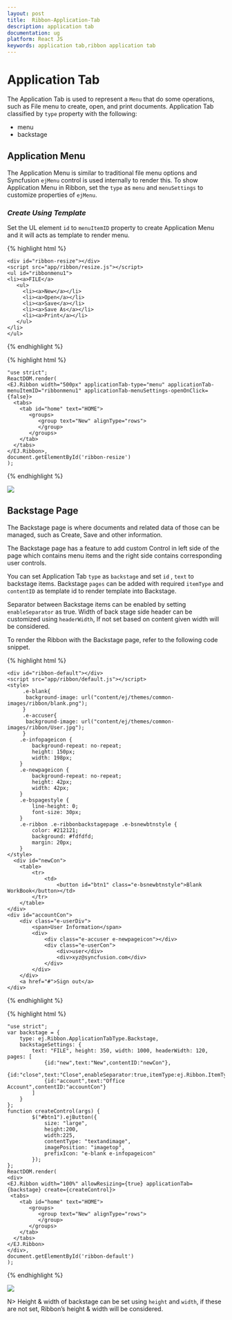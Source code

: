 ```yaml
---
layout: post
title:  Ribbon-Application-Tab
description: application tab
documentation: ug
platform: React JS
keywords: application tab,ribbon application tab
---
```


# Application Tab

The Application Tab is used to represent a `Menu` that do some operations, such as File menu to create, open, and print documents. Application Tab classified by `type` property with the following:

*  menu
*  backstage

## Application Menu

The Application Menu is similar to traditional file menu options and Syncfusion `ejMenu` control is used internally to render this. To show Application Menu in Ribbon, set the `type` as `menu` and `menuSettings` to customize properties of `ejMenu`.

### _Create Using Template_

Set the UL element `id` to `menuItemID` property to create Application Menu and it will acts as template to render menu.

{% highlight html %}
   
    <div id="ribbon-resize"></div>
    <script src="app/ribbon/resize.js"></script>
    <ul id="ribbonmenu1">
    <li><a>FILE</a>
       <ul>
         <li><a>New</a></li>
         <li><a>Open</a></li>
         <li><a>Save</a></li>
         <li><a>Save As</a></li>
         <li><a>Print</a></li>
	   </ul>
    </li>
    </ul>

{% endhighlight %}

{% highlight html %}
    
    "use strict"; 
    ReactDOM.render(
    <EJ.Ribbon width="500px" applicationTab-type="menu" applicationTab-menuItemID="ribbonmenu1" applicationTab-menuSettings-openOnClick={false}>
      <tabs>
        <tab id="home" text="HOME">
           <groups>
		      <group text="New" alignType="rows">
			  </group>			
		   </groups>  
        </tab>
      </tabs>
    </EJ.Ribbon>,
    document.getElementById('ribbon-resize')
    );

{% endhighlight %}

![](/js/Ribbon/Application-Tab_images/Application-Tab_img1.png)

## Backstage Page

The Backstage page is where documents and related data of those can be managed, such as Create, Save and other information.

The Backstage page has a feature to add custom Control in left side of the page which contains menu items and the right side contains corresponding user controls. 

You can set Application Tab `type` as `backstage` and set `id` , `text` to backstage items. Backstage `pages` can be added with required `itemType` and `contentID` as template id to render template into Backstage. 

Separator between Backstage items can be enabled by setting `enableSeparator` as true. Width of back stage side header can be customized using `headerWidth`, If not set based on content given width will be considered.

To render the Ribbon with the Backstage page, refer to the following code snippet. 

{% highlight html %}
    
    <div id="ribbon-default"></div>
    <script src="app/ribbon/default.js"></script>
    <style>
    	 .e-blank{
    	  background-image: url("content/ej/themes/common-images/ribbon/blank.png");
    	 }
    	 .e-accuser{
    	  background-image: url("content/ej/themes/common-images/ribbon/User.jpg");
    	 }
        .e-infopageicon {
            background-repeat: no-repeat;
            height: 150px;
            width: 198px;
        }
        .e-newpageicon {
            background-repeat: no-repeat;
            height: 42px;
            width: 42px;
        }
        .e-bspagestyle {
            line-height: 0;
            font-size: 30px;
        }
        .e-ribbon .e-ribbonbackstagepage .e-bsnewbtnstyle {
            color: #212121;
            background: #fdfdfd;
            margin: 20px;
        }
    </style>
	  <div id="newCon">
        <table>
            <tr>
                <td>
                    <button id="btn1" class="e-bsnewbtnstyle">Blank WorkBook</button></td>
            </tr>
        </table>
    </div>
    <div id="accountCon">
        <div class="e-userDiv">
            <span>User Information</span>
            <div>
                <div class="e-accuser e-newpageicon"></div>
                <div class="e-userCon">
                    <div>user</div>
                    <div>xyz@syncfusion.com</div>
                </div>
            </div>
        </div>
        <a href="#">Sign out</a>
    </div>
    
{% endhighlight %}

{% highlight html %}

    "use strict"; 
    var backstage = {
        type: ej.Ribbon.ApplicationTabType.Backstage,
        backstageSettings: {
            text: "FILE", height: 350, width: 1000, headerWidth: 120, pages: [
				{id:"new",text:"New",contentID:"newCon"},
				{id:"close",text:"Close",enableSeparator:true,itemType:ej.Ribbon.ItemType.Button},
				{id:"account",text:"Office Account",contentID:"accountCon"}
            ]
        }
    };
	function createControl(args) {
			$("#btn1").ejButton({
                size: "large",
				height:200,
				width:225,
				contentType: "textandimage",
				imagePosition: "imagetop",
                prefixIcon: "e-blank e-infopageicon"
            });
    };
    ReactDOM.render(
    <div>
    <EJ.Ribbon width="100%" allowResizing={true} applicationTab={backstage} create={createControl}>
     <tabs>
        <tab id="home" text="HOME">
           <groups>
		      <group text="New" alignType="rows">
			  </group>			
		   </groups>  
        </tab>
      </tabs>
    </EJ.Ribbon>
    </div>,
    document.getElementById('ribbon-default')
    );
    
{% endhighlight %}


![](/js/Ribbon/Application-Tab_images/Application-Tab_img3.png)

N> Height & width of backstage can be set using `height` and `width`, if these are not set, Ribbon’s height & width will be considered.